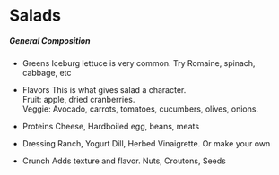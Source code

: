 # Salads

##### General Composition

* Greens
  Iceburg lettuce is very common. Try Romaine, spinach, cabbage, etc

* Flavors
  This is what gives salad a character.   
  Fruit: apple, dried cranberries.   
  Veggie: Avocado, carrots, tomatoes, cucumbers, olives, onions.

* Proteins
  Cheese, Hardboiled egg, beans, meats

* Dressing
  Ranch, Yogurt Dill, Herbed Vinaigrette. Or make your own

* Crunch
  Adds texture and flavor. Nuts, Croutons, Seeds




